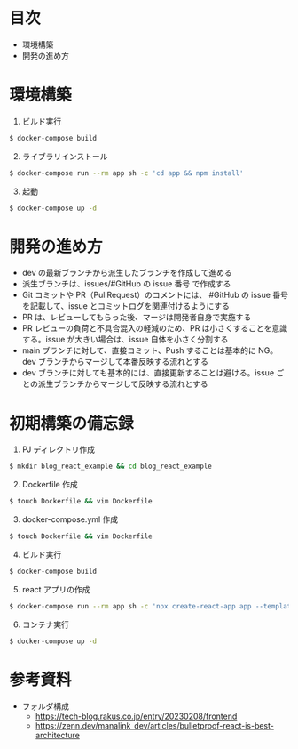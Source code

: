# 目次

- 環境構築
- 開発の進め方

# 環境構築

1. ビルド実行

```bash
$ docker-compose build
```

2. ライブラリインストール

```bash
$ docker-compose run --rm app sh -c 'cd app && npm install'
```

3. 起動

```bash
$ docker-compose up -d
```

# 開発の進め方

- dev の最新ブランチから派生したブランチを作成して進める
- 派生ブランチは、issues/#GitHub の issue 番号 で作成する
- Git コミットや PR（PullRequest）のコメントには、 #GitHub の issue 番号 を記載して、issue とコミットログを関連付けるようにする
- PR は、レビューしてもらった後、マージは開発者自身で実施する
- PR レビューの負荷と不具合混入の軽減のため、PR は小さくすることを意識する。issue が大きい場合は、issue 自体を小さく分割する
- main ブランチに対して、直接コミット、Push することは基本的に NG。dev ブランチからマージして本番反映する流れとする
- dev ブランチに対しても基本的には、直接更新することは避ける。issue ごとの派生ブランチからマージして反映する流れとする

# 初期構築の備忘録

1. PJ ディレクトリ作成

```bash
$ mkdir blog_react_example && cd blog_react_example
```

2. Dockerfile 作成

```bash
$ touch Dockerfile && vim Dockerfile
```

3. docker-compose.yml 作成

```bash
$ touch Dockerfile && vim Dockerfile
```

4. ビルド実行

```bash
$ docker-compose build
```

5. react アプリの作成

```bash
$ docker-compose run --rm app sh -c 'npx create-react-app app --template typescript'
```

6. コンテナ実行

```bash
$ docker-compose up -d
```

# 参考資料

- フォルダ構成
  - https://tech-blog.rakus.co.jp/entry/20230208/frontend
  - https://zenn.dev/manalink_dev/articles/bulletproof-react-is-best-architecture
